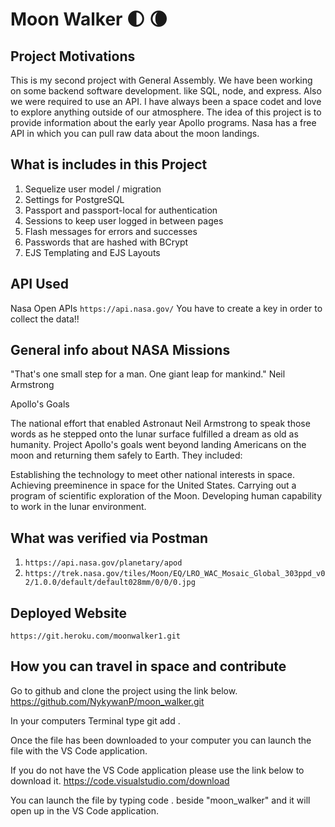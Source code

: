 # Moon Walker 🌓  🌘

## Project Motivations
This is my second project with General Assembly. We have been working on some backend software development. like SQL, node, and express. Also we were required to use an API. I have always been a space codet and love to explore anything outside of our atmosphere. The idea of this project is to provide information about the early year Apollo programs. Nasa has a free API in which you can pull raw data about the moon landings. 


## What is includes in this Project

1. Sequelize user model / migration
2. Settings for PostgreSQL
3. Passport and passport-local for authentication
4. Sessions to keep user logged in between pages
6. Flash messages for errors and successes
7. Passwords that are hashed with BCrypt
8. EJS Templating and EJS Layouts

## API Used
Nasa Open APIs ```https://api.nasa.gov/``` You have to create a key in order to collect the data!!

## General info about NASA Missions
"That's one small step for a man. One giant leap for mankind."
 Neil Armstrong

Apollo's Goals

The national effort that enabled Astronaut Neil Armstrong to speak those words as he stepped onto the lunar surface fulfilled a dream as old as humanity. Project Apollo's goals went beyond landing Americans on the moon and returning them safely to Earth. They included:

Establishing the technology to meet other national interests in space.
Achieving preeminence in space for the United States.
Carrying out a program of scientific exploration of the Moon.
Developing human capability to work in the lunar environment.



## What was verified via Postman
1. ```https://api.nasa.gov/planetary/apod``` 
2. ```https://trek.nasa.gov/tiles/Moon/EQ/LRO_WAC_Mosaic_Global_303ppd_v02/1.0.0/default/default028mm/0/0/0.jpg```

## Deployed Website
```https://git.heroku.com/moonwalker1.git```

## How you can travel in space and contribute
Go to github and clone the project using the link below. https://github.com/NykywanP/moon_walker.git

In your computers Terminal type git add .

Once the file has been downloaded to your computer you can launch the file with the VS Code application.

If you do not have the VS Code application please use the link below to download it. https://code.visualstudio.com/download

You can launch the file by typing code . beside "moon_walker" and it will open up in the VS Code application.








